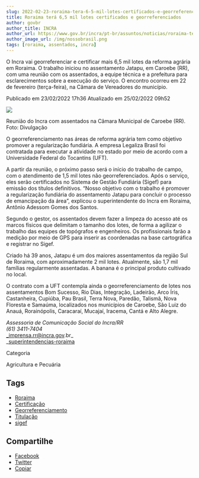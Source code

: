 ```yaml
---
slug: 2022-02-23-roraima-tera-6-5-mil-lotes-certificados-e-georreferenciados
title: Roraima terá 6,5 mil lotes certificados e georreferenciados
author: govbr
author_title: INCRA
author_url: https://www.gov.br/incra/pt-br/assuntos/noticias/roraima-tera-6-5-mil-lotes-certificados-e-georreferenciados
author_image_url: /img/nossobrasil.png
tags: [roraima, assentados, incra]
---
```


O Incra vai georreferenciar e certificar mais 6,5 mil lotes da reforma agrária em Roraima. O trabalho iniciou no assentamento Jatapu, em Caroebe (RR), com uma reunião com os assentados, a equipe técnica e a prefeitura para esclarecimentos sobre a execução do serviço. O encontro ocorreu em 22 de fevereiro (terça-feira), na Câmara de Vereadores do município.
<!--truncate-->

Publicado em 23/02/2022 17h36 Atualizado em 25/02/2022 09h52

![ ](https://www.gov.br/incra/pt-br/assuntos/noticias/roraima-tera-6-5-mil-lotes-certificados-e-georreferenciados/rr_reuniao_caroebe.jpg/@@images/7de4aed9-4e90-4dc2-8065-e628a26e13a7.jpeg)

Reunião do Incra com assentados na Câmara Municipal de Caroebe (RR). Foto: Divulgação

O georreferenciamento nas áreas de reforma agrária tem como objetivo promover a regularização fundiária. A empresa Legaliza Brasil foi contratada para executar a atividade no estado por meio de acordo com a Universidade Federal do Tocantins (UFT).

A partir da reunião, o próximo passo será o início do trabalho de campo, com o atendimento de 1,5 mil lotes não georreferenciados. Após o serviço, eles serão certificados no Sistema de Gestão Fundiária (Sigef) para emissão dos títulos definitivos. “Nosso objetivo com o trabalho é promover a regularização fundiária do assentamento Jatapu para concluir o processo de emancipação da área”, explicou o superintendente do Incra em Roraima, Antônio Adessom Gomes dos Santos.

Segundo o gestor, os assentados devem fazer a limpeza do acesso até os marcos físicos que delimitam o tamanho dos lotes, de forma a agilizar o trabalho das equipes de topógrafos e engenheiros. Os profissionais farão a medição por meio de GPS para inserir as coordenadas na base cartográfica e registrar no Sigef.

Criado há 39 anos, Jatapu é um dos maiores assentamentos da região Sul de Roraima, com aproximadamente 2 mil lotes. Atualmente, são 1,7 mil famílias regularmente assentadas. A banana é o principal produto cultivado no local.

O contrato com a UFT contempla ainda o georreferenciamento de lotes nos assentamentos Bom Sucesso, Rio Dias, Integração, Ladeirão, Arco Íris, Castanheira, Cupiúba, Pau Brasil, Terra Nova, Paredão, Talismã, Nova Floresta e Samaúma, localizados nos municípios de Caroebe, São Luiz do Anauá, Rorainópolis, Caracaraí, Mucajaí, Iracema, Cantá e Alto Alegre.

_Assessoria de Comunicação Social do Incra/RR_  
_(61) 3411-7404_  
_imprensa.rr@incra.gov.br_  
_[superintendencias-roraima](https://www.gov.br/incra/pt-br/composicao/superintendencias-regionais/roraima)

Categoria

Agricultura e Pecuária

## Tags
 - [Roraima](https://www.gov.br/incra/pt-br/@@search?Subject%3Alist=Roraima)
 - [Certificação](https://www.gov.br/incra/pt-br/@@search?Subject%3Alist=Certifica%C3%A7%C3%A3o)
 - [Georreferenciamento](https://www.gov.br/incra/pt-br/@@search?Subject%3Alist=Georreferenciamento)
 - [Titulação](https://www.gov.br/incra/pt-br/@@search?Subject%3Alist=Titula%C3%A7%C3%A3o)
 - [sigef](https://www.gov.br/incra/pt-br/@@search?Subject%3Alist=sigef)

## Compartilhe

 - [Facebook](http://www.facebook.com/sharer.php?u=https://www.gov.br/incra/pt-br/assuntos/noticias/roraima-tera-6-5-mil-lotes-certificados-e-georreferenciados) 
 - [Twitter](https://twitter.com/share?text=Roraima%20ter%C3%A1%206%2C5%20mil%20lotes%20certificados%20e%20georreferenciados&url=https://www.gov.br/incra/resolveuid/a68b4f975c1945218057db83621bb5fd)
 - [Copiar](https://www.gov.br/incra/pt-br/assuntos/noticias/roraima-tera-6-5-mil-lotes-certificados-e-georreferenciados)
